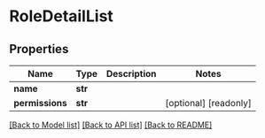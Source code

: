 # RoleDetailList

## Properties
Name | Type | Description | Notes
------------ | ------------- | ------------- | -------------
**name** | **str** |  | 
**permissions** | **str** |  | [optional] [readonly] 

[[Back to Model list]](../README.md#documentation-for-models) [[Back to API list]](../README.md#documentation-for-api-endpoints) [[Back to README]](../README.md)


